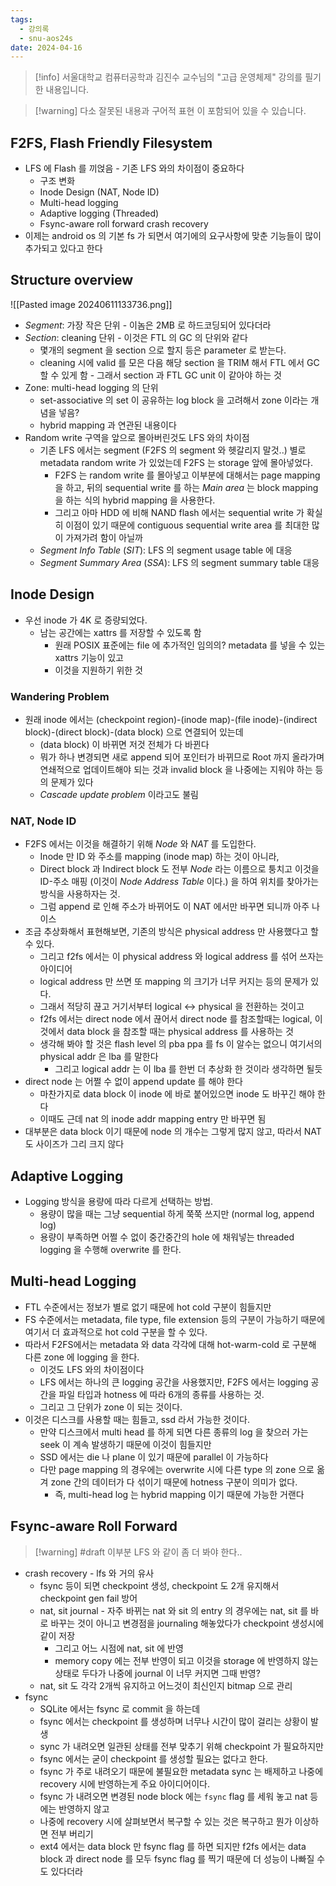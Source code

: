 ```yaml
---
tags:
  - 강의록
  - snu-aos24s
date: 2024-04-16
---
```

> [!info] 서울대학교 컴퓨터공학과 김진수 교수님의 "고급 운영체제" 강의를 필기한 내용입니다.

> [!warning] 다소 잘못된 내용과 구어적 표현 이 포함되어 있을 수 있습니다.

## F2FS, Flash Friendly Filesystem

- LFS 에 Flash 를 끼얹음 - 기존 LFS 와의 차이점이 중요하다
	- 구조 변화
	- Inode Design (NAT, Node ID)
	- Multi-head logging
	- Adaptive logging (Threaded)
	- Fsync-aware roll forward crash recovery
- 이제는 android os 의 기본 fs 가 되면서 여기에의 요구사항에 맞춘 기능들이 많이 추가되고 있다고 한다

## Structure overview

![[Pasted image 20240611133736.png]]

- *Segment*: 가장 작은 단위 - 이놈은 2MB 로 하드코딩되어 있다더라
- *Section*: cleaning 단위 - 이것은 FTL 의 GC 의 단위와 같다
	- 몇개의 segment 을 section 으로 할지 등은 parameter 로 받는다.
	- cleaning 시에 valid 를 모은 다음 해당 section 을 TRIM 해서 FTL 에서 GC 할 수 있게 함 - 그래서 section 과 FTL GC unit 이 같아야 하는 것
- Zone: multi-head logging 의 단위
	- set-associative 의 set 이 공유하는 log block 을 고려해서 zone 이라는 개념을 넣음?
	- hybrid mapping 과 연관된 내용이다
- Random write 구역을 앞으로 몰아버린것도 LFS 와의 차이점
	- 기존 LFS 에서는 segment (F2FS 의 segment 와 헷갈리지 말것..) 별로 metadata random write 가 있었는데 F2FS 는 storage 앞에 몰아넣었다.
		- F2FS 는 random write 를 몰아넣고 이부분에 대해서는 page mapping 을 하고, 뒤의 sequential write 를 하는 *Main area* 는 block mapping 을 하는 식의 hybrid mapping 을 사용한다.
		- 그리고 아마 HDD 에 비해 NAND flash 에서는 sequential write 가 확실히 이점이 있기 때문에 contiguous sequential write area 를 최대한 많이 가져가려 함이 아닐까
	- *Segment Info Table* (*SIT*): LFS 의 segment usage table 에 대응
	- *Segment Summary Area* (*SSA*): LFS 의 segment summary table 대응

## Inode Design

- 우선 inode 가 4K 로 증량되었다.
	- 남는 공간에는 xattrs 를 저장할 수 있도록 함
		- 원래 POSIX 표준에는 file 에 추가적인 임의의? metadata 를 넣을 수 있는 xattrs 기능이 있고
		- 이것을 지원하기 위한 것

### Wandering Problem

- 원래 inode 에서는 (checkpoint region)-(inode map)-(file inode)-(indirect block)-(direct block)-(data block) 으로 연결되어 있는데
	- (data block) 이 바뀌면 저것 전체가 다 바뀐다
	- 뭐가 하나 변경되면 새로 append 되어 포인터가 바뀌므로 Root 까지 올라가며 연쇄적으로 업데이트해야 되는 것과 invalid block 을 나중에는 지워야 하는 등의 문제가 있다
	- *Cascade update problem* 이라고도 불림

### NAT, Node ID

- F2FS 에서는 이것을 해결하기 위해 *Node* 와 *NAT* 를 도입한다.
	- Inode 만 ID 와 주소를 mapping (inode map) 하는 것이 아니라,
	- Direct block 과 Indirect block 도 전부 *Node* 라는 이름으로 퉁치고 이것을 ID-주소 매핑 (이것이 *Node Address Table* 이다.) 을 하여 위치를 찾아가는 방식을 사용하자는 것.
	- 그럼 append 로 인해 주소가 바뀌어도 이 NAT 에서만 바꾸면 되니까 아주 나이스
- 조금 추상화해서 표현해보면, 기존의 방식은 physical address 만 사용했다고 할 수 있다.
	- 그리고 f2fs 에서는 이 physical address 와 logical address 를 섞어 쓰자는 아이디어
	- logical address 만 쓰면 또 mapping 의 크기가 너무 커지는 등의 문제가 있다.
	- 그래서 적당히 끊고 거기서부터 logical <-> physical 을 전환하는 것이고
	- f2fs 에서는 direct node 에서 끊어서 direct node 를 참조할때는 logical, 이것에서 data block 을 참조할 때는 physical address 를 사용하는 것
	- 생각해 봐야 할 것은 flash level 의 pba ppa 를 fs 이 알수는 없으니 여기서의 physical addr 은 lba 를 말한다
		- 그리고 logical addr 는 이 lba 를 한번 더 추상화 한 것이라 생각하면 될듯
- direct node 는 어쩔 수 없이 append update 를 해야 한다
	- 마찬가지로 data block 이 inode 에 바로 붙어있으면 inode 도 바꾸긴 해야 한다
	- 이때도 근데 nat 의 inode addr mapping entry 만 바꾸면 됨
- 대부분은 data block 이기 때문에 node 의 개수는 그렇게 많지 않고, 따라서 NAT 도 사이즈가 그리 크지 않다

## Adaptive Logging

- Logging 방식을 용량에 따라 다르게 선택하는 방법.
	- 용량이 많을 때는 그냥 sequential 하게 쭉쭉 쓰지만 (normal log, append log)
	- 용량이 부족하면 어쩔 수 없이 중간중간의 hole 에 채워넣는 threaded logging 을 수행해 overwrite 를 한다.

## Multi-head Logging

- FTL 수준에서는 정보가 별로 없기 때문에 hot cold 구분이 힘들지만
- FS 수준에서는 metadata, file type, file extension 등의 구분이 가능하기 때문에 여기서 더 효과적으로 hot cold 구분을 할 수 있다.
- 따라서 F2FS에서는 metadata 와 data 각각에 대해 hot-warm-cold 로 구분해 다른 zone 에 logging 을 한다.
	- 이것도 LFS 와의 차이점이다
	- LFS 에서는 하나의 큰 logging 공간을 사용했지만, F2FS 에서는 logging 공간을 파일 타입과 hotness 에 따라 6개의 종류를 사용하는 것.
	- 그리고 그 단위가 zone 이 되는 것이다.
- 이것은 디스크를 사용할 때는 힘들고, ssd 라서 가능한 것이다.
	- 만약 디스크에서 multi head 를 하게 되면 다른 종류의 log 을 찾으러 가는 seek 이 계속 발생하기 때문에 이것이 힘들지만
	- SSD 에서는 die 나 plane 이 있기 때문에 parallel 이 가능하다
	- 다만 page mapping 의 경우에는 overwrite 시에 다른 type 의 zone 으로 옮겨 zone 간의 데이터가 다 섞이기 때문에 hotness 구분이 의미가 없다.
		- 즉, multi-head log 는 hybrid mapping 이기 때문에 가능한 거랜다

## Fsync-aware Roll Forward

> [!warning] #draft 이부분 LFS 와 같이 좀 더 봐야 한다..

- crash recovery - lfs 와 거의 유사
	- fsync 등이 되면 checkpoint 생성, checkpoint 도 2개 유지해서 checkpoint gen fail 방어
	- nat, sit journal - 자주 바뀌는 nat 와 sit 의 entry 의 경우에는 nat, sit 를 바로 바꾸는 것이 아니고 변경점을 journaling 해놓았다가 checkpoint 생성시에 같이 저장
		- 그리고 어느 시점에 nat, sit 에 반영
		- memory copy 에는 전부 반영이 되고 이것을 storage 에 반영하지 않는 상태로 두다가 나중에 journal 이 너무 커지면 그때 반영?
	- nat, sit 도 각각 2개씩 유지하고 어느것이 최신인지 bitmap 으로 관리
- fsync
	- SQLite 에서는 fsync 로 commit 을 하는데
	- fsync 에서는 checkpoint 를 생성하며 너무나 시간이 많이 걸리는 상황이 발생
	- sync 가 내려오면 일관된 상태를 전부 맞추기 위해 checkpoint 가 필요하지만
	- fsync 에서는 굳이 checkpoint 를 생성할 필요는 없다고 한다.
	- fsync 가 주로 내려오기 때문에 불필요한 metadata sync 는 배제하고 나중에 recovery 시에 반영하는게 주요 아이디어이다.
	- fsync 가 내려오면 변경된 node block 에는 `fsync` flag 를 세워 놓고 nat 등에는 반영하지 않고
	- 나중에 recovery 시에 살펴보면서 복구할 수 있는 것은 복구하고 뭔가 이상하면 전부 버리기
	- ext4 에서는 data block 만 fsync flag 를 하면 되지만 f2fs 에서는 data block 과 direct node 를 모두 fsync flag 를 찍기 때문에 더 성능이 나빠질 수도 있다더라
